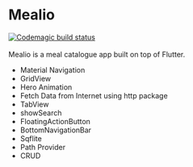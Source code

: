 # Mealio

[![Codemagic build status](https://api.codemagic.io/apps/5d67d5d9589eba0a84b45b7b/5d67d5d9589eba0a84b45b7a/status_badge.svg)](https://codemagic.io/apps/5d67d5d9589eba0a84b45b7b/5d67d5d9589eba0a84b45b7a/latest_build)
<br>
<br>
Mealio is a meal catalogue app built on top of Flutter. <br>
<ul>
<li>Material Navigation</li>
<li>GridView</li>
<li>Hero Animation</li>
<li>Fetch Data from Internet using http package</li>
<li>TabView</li>
<li>showSearch</li>
<li>FloatingActionButton</li>
<li>BottomNavigationBar</li>
<li>Sqflite</li>
<li>Path Provider</li>
<li>CRUD</li>
</ul>

<!-- ## Preview App

<img src="https://i.imgur.com/NrZ7rT9.gif" width="300" height="600" /> -->
